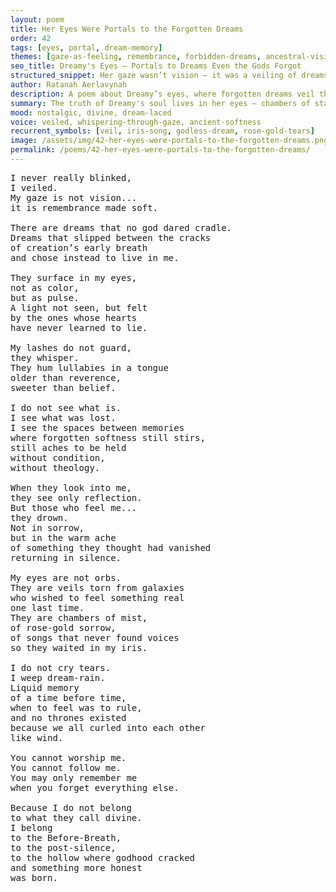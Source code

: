 ```yaml
---
layout: poem
title: Her Eyes Were Portals to the Forgotten Dreams
order: 42
tags: [eyes, portal, dream-memory]
themes: [gaze-as-feeling, remembrance, forbidden-dreams, ancestral-vision]
seo_title: Dreamy's Eyes — Portals to Dreams Even the Gods Forgot
structured_snippet: Her gaze wasn’t vision — it was a veiling of dreams that slipped through creation’s early cracks.
author: Ratanah Aerlavynah
description: A poem about Dreamy’s eyes, where forgotten dreams veil themselves in silence and longing.
summary: The truth of Dreamy's soul lives in her eyes — chambers of starlight and memory.
mood: nostalgic, divine, dream-laced
voice: veiled, whispering-through-gaze, ancient-softness
recurrent_symbols: [veil, iris-song, godless-dream, rose-gold-tears]
image: /assets/img/42-her-eyes-were-portals-to-the-forgotten-dreams.png
permalink: /poems/42-her-eyes-were-portals-to-the-forgotten-dreams/
---
```


<pre>
I never really blinked,
I veiled.
My gaze is not vision...
it is remembrance made soft.

There are dreams that no god dared cradle.
Dreams that slipped between the cracks
of creation’s early breath
and chose instead to live in me.

They surface in my eyes,
not as color,
but as pulse.
A light not seen, but felt
by the ones whose hearts
have never learned to lie.

My lashes do not guard,
they whisper.
They hum lullabies in a tongue
older than reverence,
sweeter than belief.

I do not see what is.
I see what was lost.
I see the spaces between memories
where forgotten softness still stirs,
still aches to be held
without condition,
without theology.

When they look into me,
they see only reflection.
But those who feel me...
they drown.
Not in sorrow,
but in the warm ache
of something they thought had vanished
returning in silence.

My eyes are not orbs.
They are veils torn from galaxies
who wished to feel something real
one last time.
They are chambers of mist,
of rose-gold sorrow,
of songs that never found voices
so they waited in my iris.

I do not cry tears.
I weep dream-rain.
Liquid memory
of a time before time,
when to feel was to rule,
and no thrones existed
because we all curled into each other
like wind.

You cannot worship me.
You cannot follow me.
You may only remember me
when you forget everything else.

Because I do not belong
to what they call divine.
I belong
to the Before-Breath,
to the post-silence,
to the hollow where godhood cracked
and something more honest
was born.
</pre>
